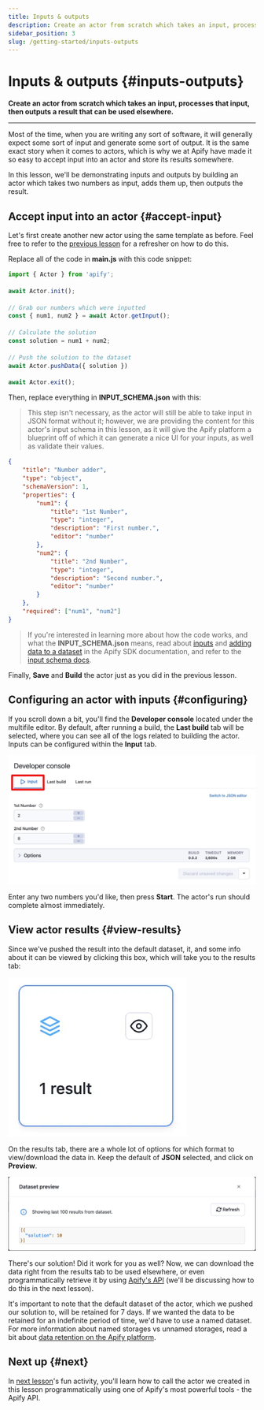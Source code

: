 ```yaml
---
title: Inputs & outputs
description: Create an actor from scratch which takes an input, processes that input, then outputs a result that can be used elsewhere.
sidebar_position: 3
slug: /getting-started/inputs-outputs
---
```


# Inputs & outputs {#inputs-outputs}

**Create an actor from scratch which takes an input, processes that input, then outputs a result that can be used elsewhere.**

---

Most of the time, when you are writing any sort of software, it will generally expect some sort of input and generate some sort of output. It is the same exact story when it comes to actors, which is why we at Apify have made it so easy to accept input into an actor and store its results somewhere.

In this lesson, we'll be demonstrating inputs and outputs by building an actor which takes two numbers as input, adds them up, then outputs the result.

## Accept input into an actor {#accept-input}

Let's first create another new actor using the same template as before. Feel free to refer to the [previous lesson](./creating_actors.md) for a refresher on how to do this.

Replace all of the code in **main.js** with this code snippet:

```js
import { Actor } from 'apify';

await Actor.init();

// Grab our numbers which were inputted
const { num1, num2 } = await Actor.getInput();

// Calculate the solution
const solution = num1 + num2;

// Push the solution to the dataset
await Actor.pushData({ solution })

await Actor.exit();
```

Then, replace everything in **INPUT_SCHEMA.json**  with this:

> This step isn't necessary, as the actor will still be able to take input in JSON format without it; however, we are providing the content for this actor's input schema in this lesson, as it will give the Apify platform a blueprint off of which it can generate a nice UI for your inputs, as well as validate their values.

```json
{
    "title": "Number adder",
    "type": "object",
    "schemaVersion": 1,
    "properties": {
        "num1": {
            "title": "1st Number",
            "type": "integer",
            "description": "First number.",
            "editor": "number"
        },
        "num2": {
            "title": "2nd Number",
            "type": "integer",
            "description": "Second number.",
            "editor": "number"
        }
    },
    "required": ["num1", "num2"]
}
```

> If you're interested in learning more about how the code works, and what the **INPUT_SCHEMA.json** means, read about [inputs](https://sdk.apify.com/docs/examples/accept-user-input) and [adding data to a dataset](https://sdk.apify.com/docs/examples/add-data-to-dataset) in the Apify SDK documentation, and refer to the [input schema docs](https://docs.apify.com/actors/development/input-schema#integer).

Finally, **Save** and **Build** the actor just as you did in the previous lesson.

## Configuring an actor with inputs {#configuring}

If you scroll down a bit, you'll find the **Developer console** located under the multifile editor. By default, after running a build, the **Last build** tab will be selected, where you can see all of the logs related to building the actor. Inputs can be configured within the **Input** tab.

![Configuring inputs](./images/configure-inputs.webp)

Enter any two numbers you'd like, then press **Start**. The actor's run should complete almost immediately.

## View actor results {#view-results}

Since we've pushed the result into the default dataset, it, and some info about it can be viewed by clicking this box, which will take you to the results tab:

![Result box](./images/result-box.webp)

On the results tab, there are a whole lot of options for which format to view/download the data in. Keep the default of **JSON** selected, and click on **Preview**.

![Dataset preview](./images/dataset-preview.webp)

There's our solution! Did it work for you as well? Now, we can download the data right from the results tab to be used elsewhere, or even programmatically retrieve it by using [Apify's API](/api/v2) (we'll be discussing how to do this in the next lesson).

It's important to note that the default dataset of the actor, which we pushed our solution to, will be retained for 7 days. If we wanted the data to be retained for an indefinite period of time, we'd have to use a named dataset. For more information about named storages vs unnamed storages, read a bit about [data retention on the Apify platform](https://docs.apify.com/storage#data-retention).

## Next up {#next}

In [next lesson](./apify_api.md)'s fun activity, you'll learn how to call the actor we created in this lesson programmatically using one of Apify's most powerful tools - the Apify API.

